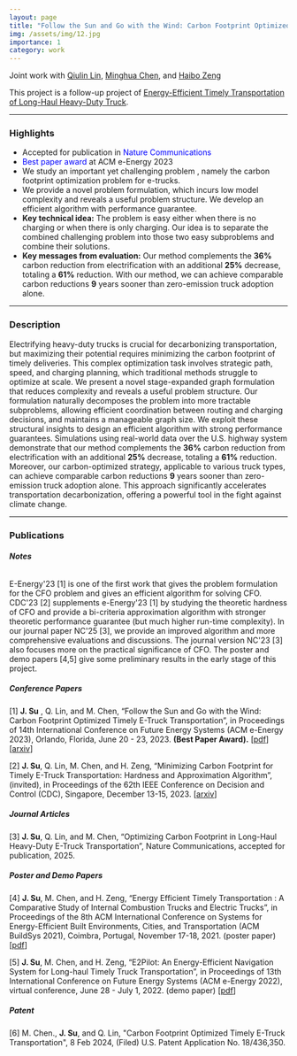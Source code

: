 ```yaml
---
layout: page
title: "Follow the Sun and Go with the Wind: Carbon Footprint Optimized Timely E-Truck Transportation"
img: /assets/img/12.jpg
importance: 1
category: work
---
```

Joint work with [Qiulin Lin](https://lin-qiulin.github.io/), [Minghua Chen](https://www.mhchen.com/), and [Haibo Zeng](https://www.faculty.ece.vt.edu/zeng/index.html)

This project is a follow-up project of [Energy-Efficient Timely Transportation of Long-Haul Heavy-Duty Truck](https://www.mhchen.com/projects/trucking.html).

---
### **Highlights**

- Accepted for publication in <span style="color:blue">Nature Communications</span>
- <span style="color:blue">Best paper award</span> at ACM e-Energy 2023 
- We study an important yet challenging problem , namely the carbon footprint optimization problem for e-trucks.
- We provide a novel problem formulation, which incurs low model complexity and reveals a useful problem structure. We develop an efficient algorithm with performance guarantee.
- **Key technical idea:** The problem is easy either when there is no charging or when there is only charging. Our idea is to separate the combined challenging problem into those two easy subproblems and combine their solutions.
- **Key messages from evaluation:**
Our method complements the **36%** carbon reduction from electrification with an additional **25%** decrease, totaling a **61%** reduction. 
With our method, we can achieve comparable carbon reductions **9** years sooner than zero-emission truck adoption alone.

<!--
---

### **Slides**

<iframe  src="{{ '/assets/pdf/cfo.slides.pdf' | relative_url }}" width="100%" height="500">
</iframe>

<iframe src="https://onedrive.live.com/embed?resid=246D3C20B0FC822F%21350&amp;authkey=!AFe9PhuYTjFYlyE&amp;em=2&amp;wdAr=1.7777777777777777&amp;wdEaaCheck=0" width="100%" height="500px" frameborder="0">这是嵌入 <a target="_blank" href="https://office.com">Microsoft Office</a> 演示文稿，由 <a target="_blank" href="https://office.com/webapps">Office</a> 提供支持。</iframe>
-->
---

### **Description**

Electrifying heavy-duty trucks is crucial for decarbonizing transportation, but maximizing their potential requires minimizing the carbon footprint of timely deliveries. This complex optimization task involves strategic path, speed, and charging planning, which traditional methods struggle to optimize at scale. We present a novel stage-expanded graph formulation that reduces complexity and reveals a useful problem structure. Our formulation naturally decomposes the problem into more tractable subproblems, allowing efficient coordination between routing and charging decisions, and maintains a manageable graph size. We exploit these structural insights to design an efficient algorithm with strong performance guarantees. Simulations using real-world data over the U.S. highway system demonstrate that our method complements the **36%** carbon reduction from electrification with an additional **25%** decrease, totaling a **61%** reduction. Moreover, our carbon-optimized strategy, applicable to various truck types, can achieve comparable carbon reductions **9** years sooner than zero-emission truck adoption alone. 
This approach significantly accelerates transportation decarbonization, offering a powerful tool in the fight against climate change.

<!-- 
We study the carbon footprint optimization (CFO) of a heavy-duty e-truck traveling from an origin to a destination across a national highway network subject to a hard deadline, by optimizing path planning, speed planning, and intermediary charging planning. Such a CFO problem is essential for carbon-friendly e-truck operations. However, it is notoriously challenging to solve due to (i) the hard deadline constraint, (ii) positive battery state-of-charge constraints, (iii) non-convex carbon footprint objective, and (iv) enormous geographical and temporal charging options with diverse carbon intensity. Indeed, we show that the CFO problem is NP-hard. 

As a key contribution, we show that under practical settings it is equivalent to finding a generalized restricted shortest path on a stage-expanded graph, which extends the original transportation graph to model charging options. Compared to alternative approaches, our formulation incurs low model complexity and reveals a problem structure useful for algorithm design. We exploit the insights to develop an efficient dual-subgradient algorithm that always converges. 
As another major contribution, we prove that (i) each iteration only incurs polynomial-time complexity, albeit it requires solving an integer charging planning problem optimally, and (ii) the algorithm generates optimal results if a condition is met and solutions with bounded optimality loss otherwise. 

Extensive simulations based on real-world traces show that our scheme reduces up to 28% carbon footprint compared to baseline alternatives. The results also demonstrate that e-truck reduces 56% carbon footprint than internal combustion engine trucks.
-->


---
### **Publications**
###### **Notes**
E-Energy'23 [1] is one of the first work that gives the problem formulation for the CFO problem and gives an efficient algorithm for solving CFO. CDC'23 [2] supplements e-Energy'23 [1] by studying the theoretic hardness of CFO and provide a bi-criteria approximation algorithm with stronger theoretic performance guarantee (but much higher run-time complexity). 
In our journal paper NC'25 [3], we provide an improved algorithm and more comprehensive evaluations and discussions. The journal version NC'23 [3] also focuses more on the practical significance of CFO.
The poster and demo papers [4,5] give some preliminary results in the early stage of this project.


##### **Conference Papers**
[1] **J. Su** , Q. Lin, and M. Chen, “Follow the Sun and Go with the Wind: Carbon Footprint Optimized Timely E-Truck Transportation”, in Proceedings of 14th International Conference on Future Energy Systems (ACM e-Energy 2023), Orlando, Florida, June 20 - 23, 2023. **(Best Paper Award).** [[pdf](https://www.mhchen.com/papers/CFO_eEnergy.23.pdf)] [[arxiv](https://arxiv.org/abs/2305.11912)]

[2] **J. Su**, Q. Lin, M. Chen, and H. Zeng, “Minimizing Carbon Footprint for Timely E-Truck Transportation: Hardness and Approximation Algorithm”, (invited), in Proceedings of the 62th IEEE Conference on Decision and Control (CDC), Singapore, December 13-15, 2023. [[arxiv](https://arxiv.org/abs/2308.09866)]

##### **Journal Articles**
[3] **J. Su**, Q. Lin, and M. Chen, “Optimizing Carbon Footprint in Long-Haul Heavy-Duty E-Truck Transportation”, Nature Communications, accepted for publication, 2025.

##### **Poster and Demo Papers**

[4] **J. Su**, M. Chen, and H. Zeng, “Energy Efficient Timely Transportation : A Comparative Study of Internal Combustion Trucks and Electric Trucks”, in Proceedings of the 8th ACM International Conference on Systems for Energy-Efficient Built Environments, Cities, and Transportation (ACM BuildSys 2021), Coimbra, Portugal, November 17-18, 2021. (poster paper) [<a href="{{ '/assets/pdf/buildsys21.etruck.pdf' | relative_url }}">pdf</a>]

[5] **J. Su**, M. Chen, and H. Zeng, “E2Pilot: An Energy-Efficient Navigation System for Long-haul Timely Truck Transportation”, in Proceedings of 13th International Conference on Future Energy Systems (ACM e-Energy 2022), virtual conference, June 28 - July 1, 2022. (demo paper) [<a href="{{ '/assets/pdf/eenergy22.e2pilot.demo.pdf' | relative_url }}">pdf</a>]

##### **Patent**

[6] M. Chen., **J. Su**, and Q. Lin, "Carbon Footprint Optimized Timely E-Truck Transportation", 8 Feb 2024, (Filed) U.S. Patent Application No. 18/436,350.
